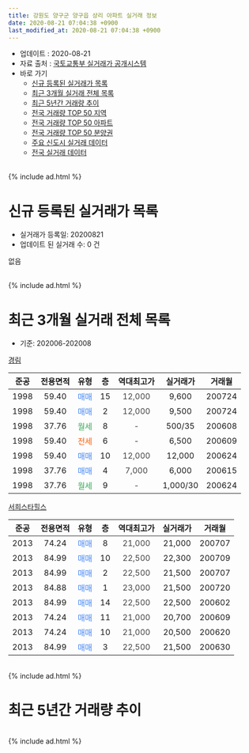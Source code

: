 ```yaml
---
title: 강원도 양구군 양구읍 상리 아파트 실거래 정보
date: 2020-08-21 07:04:38 +0900
last_modified_at: 2020-08-21 07:04:38 +0900
---
```


* 업데이트 : 2020-08-21
* 자료 출처 : [국토교통부 실거래가 공개시스템](http://rt.molit.go.kr)
* 바로 가기
    * [신규 등록된 실거래가 목록](#신규-등록된-실거래가-목록)
    * [최근 3개월 실거래 전체 목록](#최근-3개월-실거래-전체-목록)
    * [최근 5년간 거래량 추이](#최근-5년간-거래량-추이)
    * [전국 거래량 TOP 50 지역](https://inasie.github.io/apt-trade-info/최근-3개월-전국에서-가장-거래가-많이-발생한-지역)
    * [전국 거래량 TOP 50 아파트](https://inasie.github.io/apt-trade-info/최근-3개월-전국에서-가장-거래가-많이-발생한-아파트)
    * [전국 거래량 TOP 50 분양권](https://inasie.github.io/apt-trade-info/최근-3개월-전국에서-가장-거래가-많이-발생한-분양권)
    * [주요 신도시 실거래 데이터](https://inasie.github.io/apt-trade-info/주요-신도시)
    * [전국 실거래 데이터](https://inasie.github.io/apt-trade-info/전국)
<br>
{% include ad.html %}
<br>

# 신규 등록된 실거래가 목록
* 실거래가 등록일: 20200821
* 업데이트 된 실거래 수: 0 건

없음

<br>
{% include ad.html %}
<br>

# 최근 3개월 실거래 전체 목록
* 기준: 202006-202008


[경림](https://search.naver.com/search.naver?query=%EA%B0%95%EC%9B%90%EB%8F%84+%EC%96%91%EA%B5%AC%EA%B5%B0+%EC%96%91%EA%B5%AC%EC%9D%8D+%EC%83%81%EB%A6%AC+%EA%B2%BD%EB%A6%BC)

|준공|전용면적|유형|층|역대최고가|실거래가|거래월|
|:---:|:---:|:---:|:---:|:---:|:---:|:---:|
|1998|59.40|<span style="color:#4285f3">매매</span>|15|<span style="color:#444444">12,000</span>|9,600|200724|
|1998|59.40|<span style="color:#4285f3">매매</span>|2|<span style="color:#444444">12,000</span>|9,500|200724|
|1998|37.76|<span style="color:#34a853">월세</span>|8|<span style="color:#444444">-</span>|500/35|200608|
|1998|59.40|<span style="color:#ff5a00">전세</span>|6|<span style="color:#444444">-</span>|6,500|200609|
|1998|59.40|<span style="color:#4285f3">매매</span>|10|<span style="color:#444444">12,000</span>|12,000|200624|
|1998|37.76|<span style="color:#4285f3">매매</span>|4|<span style="color:#444444">7,000</span>|6,000|200615|
|1998|37.76|<span style="color:#34a853">월세</span>|9|<span style="color:#444444">-</span>|1,000/30|200624|

[서희스타힐스](https://search.naver.com/search.naver?query=%EA%B0%95%EC%9B%90%EB%8F%84+%EC%96%91%EA%B5%AC%EA%B5%B0+%EC%96%91%EA%B5%AC%EC%9D%8D+%EC%83%81%EB%A6%AC+%EC%84%9C%ED%9D%AC%EC%8A%A4%ED%83%80%ED%9E%90%EC%8A%A4)

|준공|전용면적|유형|층|역대최고가|실거래가|거래월|
|:---:|:---:|:---:|:---:|:---:|:---:|:---:|
|2013|74.24|<span style="color:#4285f3">매매</span>|8|<span style="color:#444444">21,000</span>|21,000|200707|
|2013|84.99|<span style="color:#4285f3">매매</span>|10|<span style="color:#444444">22,500</span>|22,300|200709|
|2013|84.99|<span style="color:#4285f3">매매</span>|2|<span style="color:#444444">22,500</span>|21,500|200707|
|2013|84.88|<span style="color:#4285f3">매매</span>|1|<span style="color:#444444">23,000</span>|21,500|200720|
|2013|84.99|<span style="color:#4285f3">매매</span>|14|<span style="color:#444444">22,500</span>|22,500|200602|
|2013|74.24|<span style="color:#4285f3">매매</span>|11|<span style="color:#444444">21,000</span>|20,700|200609|
|2013|74.24|<span style="color:#4285f3">매매</span>|10|<span style="color:#444444">21,000</span>|20,500|200620|
|2013|84.99|<span style="color:#4285f3">매매</span>|3|<span style="color:#444444">22,500</span>|21,500|200630|


<br>
{% include ad.html %}
<br>

# 최근 5년간 거래량 추이


<div style="width:100%;">
    <canvas id="deal_progress" height="200"></canvas>
</div>

<script>
new Chart(document.getElementById("deal_progress"), {
    type: 'line',
    data: {
        labels: ['201508','201509','201510','201511','201512','201601','201602','201603','201604','201605','201606','201607','201608','201609','201610','201611','201612','201701','201702','201703','201704','201705','201706','201707','201708','201709','201710','201711','201712','201801','201802','201803','201804','201805','201806','201807','201808','201809','201810','201811','201812','201901','201902','201903','201904','201905','201906','201907','201908','201909','201910','201911','201912','202001','202002','202003','202004','202005','202006','202007','202008'],
        datasets: [{
            label: '매매',
            pointRadius: 1,
            data: [6, 7, 4, 2, 1, 3, 2, 5, 1, 4, 3, 3, 1, 5, 1, 10, 6, 4, 6, 6, 5, 6, 7, 6, 5, 4, 1, 2, 2, 1, 3, 8, 3, 2, 5, 5, 3, 5, 5, 3, 0, 3, 4, 5, 2, 6, 5, 2, 3, 1, 7, 3, 6, 5, 2, 4, 5, 3, 6, 6, 0],
            borderColor: "rgba(255, 201, 14, 1)",
            backgroundColor: "rgba(255, 201, 14, 0.5)",
            fill: false,
            lineTension: 0
        },{
            label: '전월세',
            pointRadius: 1,
            data: [7, 5, 4, 1, 4, 4, 2, 3, 2, 1, 1, 4, 2, 0, 1, 2, 0, 2, 1, 4, 1, 2, 1, 2, 1, 2, 1, 2, 1, 1, 0, 2, 4, 1, 2, 8, 3, 1, 6, 1, 2, 0, 0, 0, 3, 1, 0, 1, 29, 2, 4, 0, 1, 0, 3, 1, 0, 4, 3, 0, 0],
            borderColor: "rgba(0, 141, 185, 1)",
            backgroundColor: "rgba(0, 141, 185, 0.5)",
            fill: false,
            lineTension: 0
        }
        ]
    },
    options: {
        responsive: true,
        title: {
            display: false
        },
        tooltips: {
            mode: 'index',
            intersect: false
        },
        hover: {
            mode: 'nearest',
            intersect: true
        },
        scales: {
            xAxes: [{
                display: true,
                scaleLabel: {
                    display: true,
                    labelString: '년/월'
                }
            }],
            yAxes: [{
                display: true,
                ticks: {
                    suggestedMin: 0,
                },
                scaleLabel: {
                    display: true,
                    labelString: '실거래 수'
                }
            }]
        }
    }
});

</script>


<br>
{% include ad.html %}
<br>

